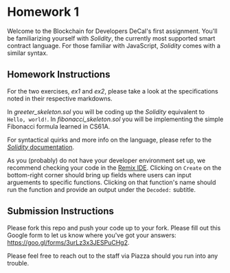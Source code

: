 # Homework 1
Welcome to the Blockchain for Developers DeCal's first assignment. You'll be familiarizing yourself with *Solidity*, the currently most supported smart contract language. For those familiar with JavaScript, *Solidity* comes with a similar syntax.

## Homework Instructions

For the two exercises, *ex1* and *ex2*, please take a look at the specifications noted in their respective markdowns.

In *greeter_skeleton.sol* you will be coding up the *Solidity* equivalent to `Hello, world!`. In *fibonacci_skeleton.sol* you will be implementing the simple Fibonacci formula learned in CS61A.

For syntactical quirks and more info on the language, please refer to the [*Solidity* documentation](https://solidity.readthedocs.io/en/develop/).

As you (probably) do not have your developer environment set up, we recommend checking your code in the [Remix IDE](https://remix.ethereum.org/). Clicking on `Create` on the bottom-right corner should bring up fields where users can input arguements to specific functions. Clicking on that function's name should run the function and provide an output under the `Decoded:` subtitle.

## Submission Instructions

Please fork this repo and push your code up to your fork. Please fill out this Google form to let us know where you've got your answers: https://goo.gl/forms/3urLz3x3JESPuCHg2.

Please feel free to reach out to the staff via Piazza should you run into any trouble.

